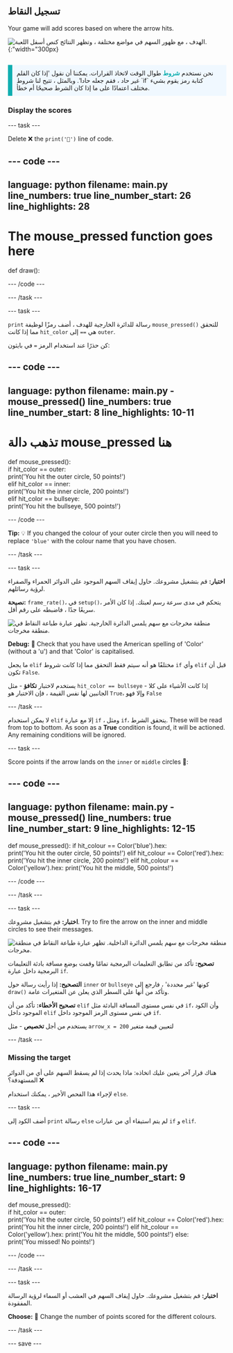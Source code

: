 ## تسجيل النقاط

<div style="display: flex; flex-wrap: wrap">
<div style="flex-basis: 200px; flex-grow: 1; margin-right: 15px;">
Your game will add scores based on where the arrow hits.
</div>
<div>

![الهدف ، مع ظهور السهم في مواضع مختلفة ، وتظهر النتائج كنص أسفل اللعبة.](images/points-scored.gif){:"width="300px}

</div>
</div>

<p style="border-left: solid; border-width:10px; border-color: #0faeb0; background-color: aliceblue; padding: 10px;">
نحن نستخدم <span style="color: #0faeb0; font-weight: bold;"> شروط</span> طوال الوقت لاتخاذ القرارات. يمكننا أن نقول 'إذا كان القلم غير حاد ، فقم جعله حادا'. وبالمثل ، تتيح لنا شروط `if` كتابة رمز يقوم بشيء مختلف اعتمادًا على ما إذا كان الشرط صحيحًا أم خطأ.
</p>

### Display the scores

--- task ---

Delete ❌ the `print('🎯')` line of code.

--- code ---
---
language: python filename: main.py line_numbers: true line_number_start: 26
line_highlights: 28
---
# The mouse_pressed function goes here
def draw():


--- /code ---

--- /task ---

--- task ---

`print` رسالة للدائرة الخارجية للهدف ، أضف رمزًا لوظيفة `mouse_pressed()` للتحقق مما إذا كانت `hit_color` هي `==` إلى `outer`.

كن حذرًا عند استخدام الرمز `=` في بايثون:

--- code ---
---
language: python filename: main.py - mouse_pressed() line_numbers: true line_number_start: 8
line_highlights: 10-11
---

# تذهب دالة mouse_pressed هنا
def mouse_pressed():    
if hit_color == outer:    
print('You hit the outer circle, 50 points!')    
elif hit_color == inner:    
print('You hit the inner circle, 200 points!')   
elif hit_color == bullseye:    
print('You hit the bullseye, 500 points!')

--- /code ---

**Tip:** 💡 If you changed the colour of your outer circle then you will need to replace `'blue'` with the colour name that you have chosen.

--- /task ---

--- task ---

**اختبار:** قم بتشغيل مشروعك. حاول إيقاف السهم الموجود على الدوائر الحمراء والصفراء لرؤية رسائلهم.

**نصيحة:** `frame_rate()`، في `setup()`، يتحكم في مدى سرعة رسم لعبتك. إذا كان الأمر سريعًا جدًا ، فاضبطه على رقم أقل.

![منطقة مخرجات مع سهم يلمس الدائرة الخارجية. تظهر عبارة طباعة النقاط في منطقة مخرجات.](images/blue-points.png)

**Debug:** 🐞 Check that you have used the American spelling of 'Color' (without a 'u') and that 'Color' is capitalised.

ما يجعل `elif` مختلفًا هو أنه سيتم فقط التحقق مما إذا كانت شروط `if` وأي `elif` قبل أن تكون `False`.

يستخدم لاختبار **تكافؤ** - مثل `hit_color == bullseye` - إذا كانت الأشياء على كلا الجانبين لها نفس القيمة ، فإن الاختبار هو `True`، وإلا فهو `False`

--- /task ---

لا يمكن استخدام `elif` إلا مع عبارة `if` ، ومثل `if`، يتحقق الشرط. These will be read from top to bottom. As soon as a **True** condition is found, it will be actioned. Any remaining conditions will be ignored.

--- task ---

Score points if the arrow lands on the `inner` or `middle` circles 🎯:

--- code ---
---
language: python filename: main.py - mouse_pressed() line_numbers: true line_number_start: 9
line_highlights: 12-15
---

def mouse_pressed(): if hit_colour == Color('blue').hex:   
print('You hit the outer circle, 50 points!') elif hit_colour == Color('red').hex: print('You hit the inner circle, 200 points!') elif hit_colour == Color('yellow').hex: print('You hit the middle, 500 points!')

--- /code ---

--- /task ---

--- task ---

**اختبار:** قم بتشغيل مشروعك. Try to fire the arrow on the inner and middle circles to see their messages.

![منطقة مخرجات مع سهم يلمس الدائرة الداخلية. تظهر عبارة طباعة النقاط في منطقة مخرجات.](images/yellow-points.png)

**تصحيح:** تأكد من تطابق التعليمات البرمجية تمامًا وقمت بوضع مسافة بادئة التعليمات البرمجية داخل عبارة `if`.

**التصحيح:** إذا رأيت رسالة حول `inner` or `bullseye` كونها 'غير محددة' ، فارجع إلى `draw()` وتأكد من أنها على السطر الذي يعلن عن المتغيرات عامة.

**تصحيح الأخطاء:** تأكد من أن `elif` في نفس مستوى المسافة البادئة مثل `if`، وأن الكود الموجود داخل `elif` في نفس مستوى الرمز الموجود داخل `if`.

يستخدم من أجل **تخصيص** - مثل `arrow_x = 200` لتعيين قيمة متغير

--- /task ---

### Missing the target

هناك قرار آخر يتعين عليك اتخاذه: ماذا يحدث إذا لم يسقط السهم على أي من الدوائر المستهدفة؟ ❌

لإجراء هذا الفحص الأخير ، يمكنك استخدام `else`.

--- task ---

أضف الكود إلى `print` رسالة `else` لم يتم استيفاء أي من عبارات `if` و `elif`.

--- code ---
---
language: python filename: main.py line_numbers: true line_number_start: 9
line_highlights: 16-17
---

def mouse_pressed():     
if hit_color == outer:      
print('You hit the outer circle, 50 points!') elif hit_colour == Color('red').hex: print('You hit the inner circle, 200 points!') elif hit_colour == Color('yellow').hex: print('You hit the middle, 500 points!') else:   
print('You missed! No points!')

--- /code ---

--- /task ---

--- task ---

**اختبار:** قم بتشغيل مشروعك. حاول إيقاف السهم في العشب أو السماء لرؤية الرسالة المفقودة.

**Choose:** 💭 Change the number of points scored for the different colours.

--- /task ---

--- save ---
